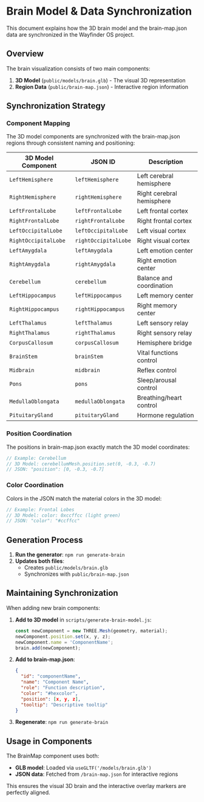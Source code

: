 # Brain Model & Data Synchronization

This document explains how the 3D brain model and the brain-map.json data are synchronized in the Wayfinder OS project.

## Overview

The brain visualization consists of two main components:
1. **3D Model** (`public/models/brain.glb`) - The visual 3D representation
2. **Region Data** (`public/brain-map.json`) - Interactive region information

## Synchronization Strategy

### Component Mapping

The 3D model components are synchronized with the brain-map.json regions through consistent naming and positioning:

| 3D Model Component | JSON ID | Description |
|-------------------|---------|-------------|
| `LeftHemisphere` | `leftHemisphere` | Left cerebral hemisphere |
| `RightHemisphere` | `rightHemisphere` | Right cerebral hemisphere |
| `LeftFrontalLobe` | `leftFrontalLobe` | Left frontal cortex |
| `RightFrontalLobe` | `rightFrontalLobe` | Right frontal cortex |
| `LeftOccipitalLobe` | `leftOccipitalLobe` | Left visual cortex |
| `RightOccipitalLobe` | `rightOccipitalLobe` | Right visual cortex |
| `LeftAmygdala` | `leftAmygdala` | Left emotion center |
| `RightAmygdala` | `rightAmygdala` | Right emotion center |
| `Cerebellum` | `cerebellum` | Balance and coordination |
| `LeftHippocampus` | `leftHippocampus` | Left memory center |
| `RightHippocampus` | `rightHippocampus` | Right memory center |
| `LeftThalamus` | `leftThalamus` | Left sensory relay |
| `RightThalamus` | `rightThalamus` | Right sensory relay |
| `CorpusCallosum` | `corpusCallosum` | Hemisphere bridge |
| `BrainStem` | `brainStem` | Vital functions control |
| `Midbrain` | `midbrain` | Reflex control |
| `Pons` | `pons` | Sleep/arousal control |
| `MedullaOblongata` | `medullaOblongata` | Breathing/heart control |
| `PituitaryGland` | `pituitaryGland` | Hormone regulation |

### Position Coordination

The positions in brain-map.json exactly match the 3D model coordinates:

```javascript
// Example: Cerebellum
// 3D Model: cerebellumMesh.position.set(0, -0.3, -0.7)
// JSON: "position": [0, -0.3, -0.7]
```

### Color Coordination

Colors in the JSON match the material colors in the 3D model:

```javascript
// Example: Frontal Lobes
// 3D Model: color: 0xccffcc (light green)
// JSON: "color": "#ccffcc"
```

## Generation Process

1. **Run the generator**: `npm run generate-brain`
2. **Updates both files**:
   - Creates `public/models/brain.glb`
   - Synchronizes with `public/brain-map.json`

## Maintaining Synchronization

When adding new brain components:

1. **Add to 3D model** in `scripts/generate-brain-model.js`:
   ```javascript
   const newComponent = new THREE.Mesh(geometry, material);
   newComponent.position.set(x, y, z);
   newComponent.name = 'ComponentName';
   brain.add(newComponent);
   ```

2. **Add to brain-map.json**:
   ```json
   {
     "id": "componentName",
     "name": "Component Name",
     "role": "Function description",
     "color": "#hexcolor",
     "position": [x, y, z],
     "tooltip": "Descriptive tooltip"
   }
   ```

3. **Regenerate**: `npm run generate-brain`

## Usage in Components

The BrainMap component uses both:
- **GLB model**: Loaded via `useGLTF('/models/brain.glb')`
- **JSON data**: Fetched from `/brain-map.json` for interactive regions

This ensures the visual 3D brain and the interactive overlay markers are perfectly aligned.
